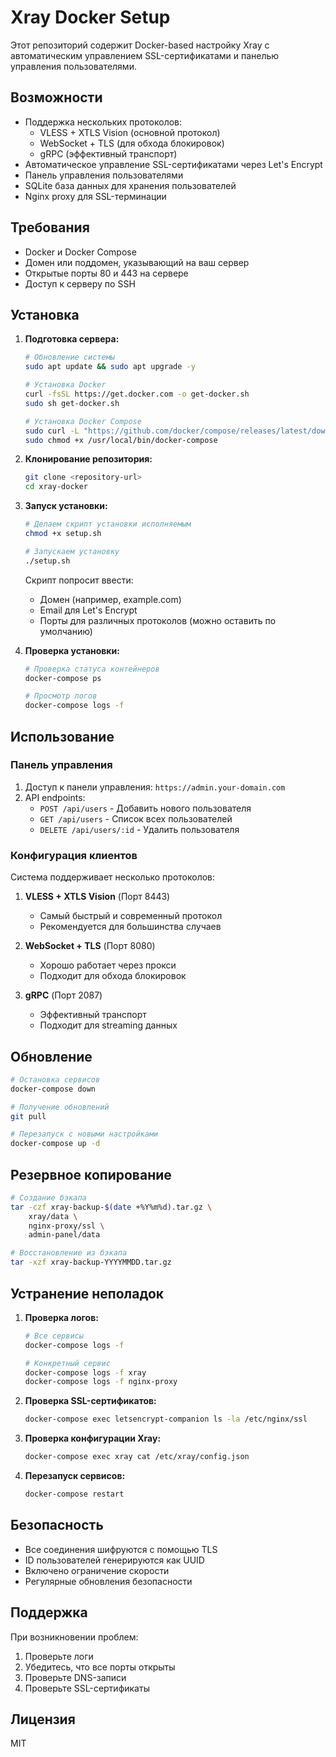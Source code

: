 # Xray Docker Setup

Этот репозиторий содержит Docker-based настройку Xray с автоматическим управлением SSL-сертификатами и панелью управления пользователями.

## Возможности

- Поддержка нескольких протоколов:
  - VLESS + XTLS Vision (основной протокол)
  - WebSocket + TLS (для обхода блокировок)
  - gRPC (эффективный транспорт)
- Автоматическое управление SSL-сертификатами через Let's Encrypt
- Панель управления пользователями
- SQLite база данных для хранения пользователей
- Nginx proxy для SSL-терминации

## Требования

- Docker и Docker Compose
- Домен или поддомен, указывающий на ваш сервер
- Открытые порты 80 и 443 на сервере
- Доступ к серверу по SSH

## Установка

1. **Подготовка сервера:**
   ```bash
   # Обновление системы
   sudo apt update && sudo apt upgrade -y
   
   # Установка Docker
   curl -fsSL https://get.docker.com -o get-docker.sh
   sudo sh get-docker.sh
   
   # Установка Docker Compose
   sudo curl -L "https://github.com/docker/compose/releases/latest/download/docker-compose-$(uname -s)-$(uname -m)" -o /usr/local/bin/docker-compose
   sudo chmod +x /usr/local/bin/docker-compose
   ```

2. **Клонирование репозитория:**
   ```bash
   git clone <repository-url>
   cd xray-docker
   ```

3. **Запуск установки:**
   ```bash
   # Делаем скрипт установки исполняемым
   chmod +x setup.sh
   
   # Запускаем установку
   ./setup.sh
   ```

   Скрипт попросит ввести:
   - Домен (например, example.com)
   - Email для Let's Encrypt
   - Порты для различных протоколов (можно оставить по умолчанию)

4. **Проверка установки:**
   ```bash
   # Проверка статуса контейнеров
   docker-compose ps
   
   # Просмотр логов
   docker-compose logs -f
   ```

## Использование

### Панель управления

1. Доступ к панели управления: `https://admin.your-domain.com`
2. API endpoints:
   - `POST /api/users` - Добавить нового пользователя
   - `GET /api/users` - Список всех пользователей
   - `DELETE /api/users/:id` - Удалить пользователя

### Конфигурация клиентов

Система поддерживает несколько протоколов:

1. **VLESS + XTLS Vision** (Порт 8443)
   - Самый быстрый и современный протокол
   - Рекомендуется для большинства случаев

2. **WebSocket + TLS** (Порт 8080)
   - Хорошо работает через прокси
   - Подходит для обхода блокировок

3. **gRPC** (Порт 2087)
   - Эффективный транспорт
   - Подходит для streaming данных

## Обновление

```bash
# Остановка сервисов
docker-compose down

# Получение обновлений
git pull

# Перезапуск с новыми настройками
docker-compose up -d
```

## Резервное копирование

```bash
# Создание бэкапа
tar -czf xray-backup-$(date +%Y%m%d).tar.gz \
    xray/data \
    nginx-proxy/ssl \
    admin-panel/data

# Восстановление из бэкапа
tar -xzf xray-backup-YYYYMMDD.tar.gz
```

## Устранение неполадок

1. **Проверка логов:**
   ```bash
   # Все сервисы
   docker-compose logs -f
   
   # Конкретный сервис
   docker-compose logs -f xray
   docker-compose logs -f nginx-proxy
   ```

2. **Проверка SSL-сертификатов:**
   ```bash
   docker-compose exec letsencrypt-companion ls -la /etc/nginx/ssl
   ```

3. **Проверка конфигурации Xray:**
   ```bash
   docker-compose exec xray cat /etc/xray/config.json
   ```

4. **Перезапуск сервисов:**
   ```bash
   docker-compose restart
   ```

## Безопасность

- Все соединения шифруются с помощью TLS
- ID пользователей генерируются как UUID
- Включено ограничение скорости
- Регулярные обновления безопасности

## Поддержка

При возникновении проблем:
1. Проверьте логи
2. Убедитесь, что все порты открыты
3. Проверьте DNS-записи
4. Проверьте SSL-сертификаты

## Лицензия

MIT
